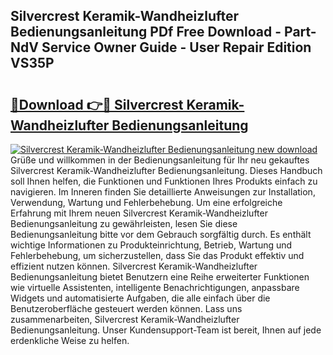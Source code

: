## Silvercrest Keramik-Wandheizlufter Bedienungsanleitung PDf Free Download - Part-NdV Service Owner Guide - User Repair Edition VS35P

# <h2><a href="http://df3ktqu.blite.top/?on=Silvercrest+Keramik-Wandheizlufter+Bedienungsanleitung">🔗Download 👉🔴 Silvercrest Keramik-Wandheizlufter Bedienungsanleitung</a></h2>

[![Silvercrest Keramik-Wandheizlufter Bedienungsanleitung new download](https://i.imgur.com/lujVjoI.png)](http://df3ktqu.blite.top/?on=Silvercrest+Keramik-Wandheizlufter+Bedienungsanleitung)
Grüße und willkommen in der Bedienungsanleitung für Ihr neu gekauftes Silvercrest Keramik-Wandheizlufter Bedienungsanleitung. Dieses Handbuch soll Ihnen helfen, die Funktionen und Funktionen Ihres Produkts einfach zu navigieren. Im Inneren finden Sie detaillierte Anweisungen zur Installation, Verwendung, Wartung und Fehlerbehebung. Um eine erfolgreiche Erfahrung mit Ihrem neuen Silvercrest Keramik-Wandheizlufter Bedienungsanleitung zu gewährleisten, lesen Sie diese Bedienungsanleitung bitte vor dem Gebrauch sorgfältig durch. Es enthält wichtige Informationen zu Produkteinrichtung, Betrieb, Wartung und Fehlerbehebung, um sicherzustellen, dass Sie das Produkt effektiv und effizient nutzen können. Silvercrest Keramik-Wandheizlufter Bedienungsanleitung bietet Benutzern eine Reihe erweiterter Funktionen wie virtuelle Assistenten, intelligente Benachrichtigungen, anpassbare Widgets und automatisierte Aufgaben, die alle einfach über die Benutzeroberfläche gesteuert werden können. Lass uns zusammenarbeiten, Silvercrest Keramik-Wandheizlufter Bedienungsanleitung. Unser Kundensupport-Team ist bereit, Ihnen auf jede erdenkliche Weise zu helfen.
